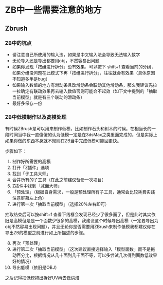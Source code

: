 # ZB中一些需要注意的地方

## Zbrush

### ZB中的坑点

- 请注意自己所使用的输入法，如果是中文输入法会导致无法输入数字
- 无论导入还是导出都要用obj，不然容易出问题
- 如果你发现「按组进行拆分」没有效果，可以按下 shift+f 查看当前的分组，如果分组没问题在此模式下再「按组进行拆分」，往往就会有效果（具体原因不知道多半是bug）
- 如果输入数值的地方有滑动条且改滑动条会联动其他滑动条，那么我建议先拉一拉确定有联动效果再去输入数值否则可能会不起效（如下文中提到的「抽取当前模型」就是有三个联动的滑动条）
- 最好多保存一份

### ZB中低模制作以及高模处理

有时候ZBrush是可以用来制作低模，比如制作石头和树木的时候。在相当长的一段时间当中我一直傻傻的认为低模一定是在3dsMax之类里面完成的，但是实际上如果你做的东西本身就不规则在ZB当中完成低模可能回更快。

步骤如下：

1. 制作好所需要的高模
2. 打开「Z插件」选项
3. 找到「子工具大师」
4. 合并所有的子工具（在此之前建议备份一次项目）
5. Z插件中找到「减面大师」
6. 「预处理」（根据自身需求，一般是预处理所有子工具，通常会比较耗费实践注意屏幕左上角）
7. 进行第一次「抽取当前模型」（选择20%左右即可）

抽取结束后可以按shift+f 查看下线框会发现已经少了很多面了，但是此时其实依旧是高模但是是一个面数少很多的高模，我建议这个时候导出高模（一定要导出为obj不然容易出现问题），并且无论你是否需要用ZBrush来制作低模我都建议你在导出ZB的模型之前进行如上所描述的步骤。

8.   再次「预处理」
9. 进行第二次「抽取当前模型」（这次建议直接选择输入「模型面数」而不是拖动百分比，根据情况从几十面到几千面不等，可以多尝试几次得到面数低效果好的情况）
10. 导出低模（依旧是OBJ）

之后记得把低模拖出拆好UV再去做烘焙

